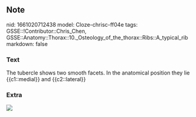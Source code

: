 ## Note
nid: 1661020712438
model: Cloze-chrisc-ff04e
tags: GSSE::!Contributor::Chris_Chen, GSSE::Anatomy::Thorax::10._Osteology_of_the_thorax::Ribs::A_typical_rib
markdown: false

### Text
<div class='toggle'>
  The tubercle shows two smooth facets. In the anatomical position
  they lie {{c1::medial}} and {{c2::lateral}}
</div>

### Extra
<img src="paste-5d3bb176b25801d36004d1e188f2133d7d0279fb.png">
